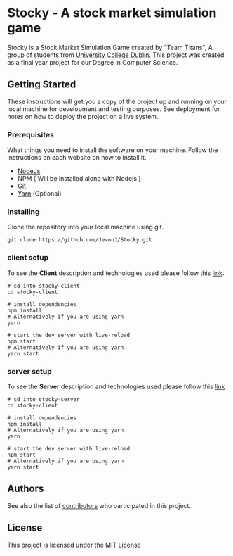 # Stocky - A stock market simulation game

Stocky is a Stock Market Simulation Game created by "Team Titans", A group of students from [University College Dublin](http://www.ucd.ie/). This project was created as a final year project for our Degree in Computer Science.

## Getting Started

These instructions will get you a copy of the project up and running on your local machine for development and testing purposes. See deployment for notes on how to deploy the project on a live system.

### Prerequisites

What things you need to install the software on your machine. Follow the instructions on each website on how to install it.

* [NodeJs](https://nodejs.org/en/)
* NPM ( Will be installed along with Nodejs )
* [Git](https://git-scm.com/downloads)
* [Yarn](https://yarnpkg.com/en/docs/install#debian-stable) (Optional)

### Installing

Clone the repository into your local machine using git.

```
git clone https://github.com/JevonJ/Stocky.git
```

### client setup
To see the **Client** description and technologies used please follow this [link](https://github.com/JevonJ/Stocky/tree/master/stocky-client).
```
# cd into stocky-client
cd stocky-client

# install dependencies
npm install
# Alternatively if you are using yarn
yarn

# start the dev server with live-reload
npm start
# Alternatively if you are using yarn
yarn start
```

### server setup

To see the **Server** description and technologies used please follow this [link](https://github.com/JevonJ/Stocky/tree/master/stocky-server)

```
# cd into stocky-server
cd stocky-client

# install dependencies
npm install
# Alternatively if you are using yarn
yarn

# start the dev server with live-reload
npm start
# Alternatively if you are using yarn
yarn start
```

## Authors

See also the list of [contributors](https://github.com/JevonJ/Stocky/graphs/contributors) who participated in this project.

## License

This project is licensed under the MIT License